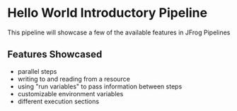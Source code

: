 # Hello World Introductory Pipeline
This pipeline will showcase a few of the available features in JFrog Pipelines

## Features Showcased
- parallel steps
- writing to and reading from a resource
- using "run variables" to pass information between steps
- customizable environment variables
- different execution sections